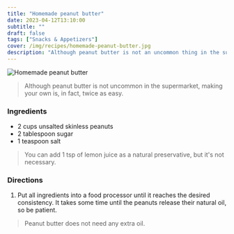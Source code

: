 ```yaml
---
title: "Homemade peanut butter"
date: 2023-04-12T13:10:00
subtitle: ""
draft: false
tags: ["Snacks & Appetizers"]
cover: /img/recipes/homemade-peanut-butter.jpg
description: "Although peanut butter is not an uncommon thing in the supermarket, making your own is, in fact, twice as easy."
---
```


<div class="my-flexbox row-collapse center basic-gap" >
  <div>
    <img src="/img/recipes/homemade-peanut-butter.jpg" alt="Homemade peanut butter" class="cover-img">
  </div>
  <div>
    <blockquote>
      Although peanut butter is not uncommon in the supermarket, making your own is, in fact, twice as easy.
    </blockquote>
  </div>
</div>

### Ingredients

- 2 cups unsalted skinless peanuts
- 2 tablespoon sugar
- 1 teaspoon salt

> You can add 1 tsp of lemon juice as a natural preservative, but it's not necessary.

### Directions

1. Put all ingredients into a food processor until it reaches the desired consistency. It takes some time until the peanuts release their natural oil, so be patient.

> Peanut butter does not need any extra oil.